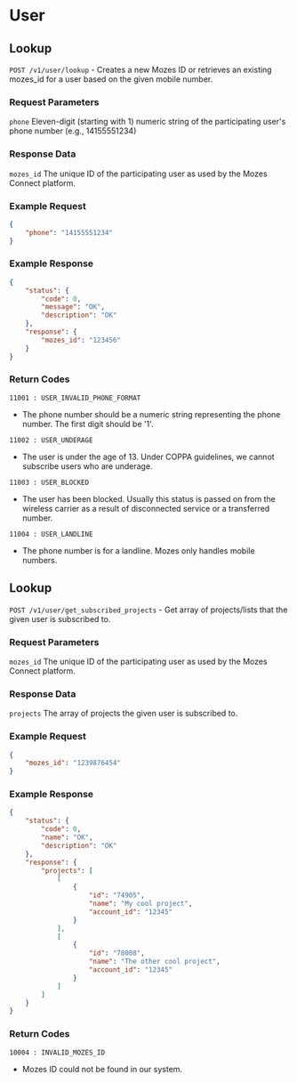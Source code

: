 # User

## Lookup

`POST /v1/user/lookup` - Creates a new Mozes ID or retrieves an existing mozes\_id for a user based on the given mobile number. 

### Request Parameters

`phone` Eleven-digit (starting with 1) numeric string of the participating user's phone number (e.g., 14155551234)

### Response Data

`mozes_id` The unique ID of the participating user as used by the Mozes Connect platform.

### Example Request

```json
{
    "phone": "14155551234"
}
```

### Example Response

```json
{
    "status": {
        "code": 0,
        "message": "OK",
        "description": "OK"
    },
    "response": {
        "mozes_id": "123456"
    }
}
```

### Return Codes

`11001 : USER_INVALID_PHONE_FORMAT`
* The phone number should be a numeric string representing the phone number. The first digit should be '1'.

`11002 : USER_UNDERAGE`
* The user is under the age of 13. Under COPPA guidelines, we cannot subscribe users who are underage.

`11003 : USER_BLOCKED`
* The user has been blocked. Usually this status is passed on from the wireless carrier as a result of disconnected service or a transferred number.

`11004 : USER_LANDLINE`
* The phone number is for a landline. Mozes only handles mobile numbers.



## Lookup

`POST /v1/user/get_subscribed_projects` - Get array of projects/lists that the given user is subscribed to. 

### Request Parameters

`mozes_id` The unique ID of the participating user as used by the Mozes Connect platform.

### Response Data

`projects` The array of projects the given user is subscribed to.

### Example Request

```json
{
    "mozes_id": "1239876454"
}
```

### Example Response

```json
{
    "status": {
        "code": 0,
        "name": "OK",
        "description": "OK"
    },
    "response": {
        "projects": [
            [
                {
                    "id": "74905",
                    "name": "My cool project",
                    "account_id": "12345"
                }
            ],
            [
                {
                    "id": "78008",
                    "name": "The other cool project",
                    "account_id": "12345"
                }
            ]
        ]
    }
}
```

### Return Codes

`10004 : INVALID_MOZES_ID`
* Mozes ID could not be found in our system.
